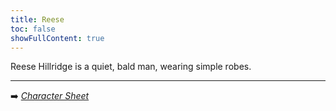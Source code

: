 ```yaml
---
title: Reese
toc: false
showFullContent: true
---
```


Reese Hillridge is a quiet, bald man, wearing simple robes.

---

:arrow_right: *[Character Sheet](https://www.dndbeyond.com/characters/126593797)*
